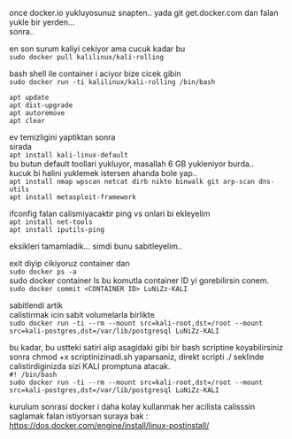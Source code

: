 once docker.io yukluyosunuz snapten.. yada git get.docker.com dan falan yukle bir yerden...  
sonra..  

en son surum kaliyi cekiyor ama cucuk kadar bu  
`sudo docker pull kalilinux/kali-rolling `

bash shell ile container i aciyor bize cicek gibin  
`sudo docker run -ti kalilinux/kali-rolling /bin/bash `

`apt update`  
`apt dist-upgrade`   
`apt autoremove`    
`apt clear`   
   
ev temizligini yaptiktan sonra  
sirada   
`apt install kali-linux-default `  
bu butun default toollari yukluyor, masallah 6 GB yukleniyor burda..  
kucuk bi halini yuklemek istersen ahanda bole yap..    
`apt install nmap wpscan netcat dirb nikto binwalk git arp-scan dns-utils`      
`apt install metasploit-framework`      
  
ifconfig falan calismiyacaktir ping vs onlari bi ekleyelim  
`apt install net-tools`     
`apt install iputils-ping`    

eksikleri tamamladik... simdi bunu sabitleyelim..  
  
  
exit diyip cikiyoruz container dan  
`sudo docker ps -a`    
sudo docker container ls bu komutla container ID yi gorebilirsin conem.  
`sudo docker commit <CONTAINER ID> LuNiZz-KALI`    

sabitlendi artik  
calistirmak icin sabit volumelarla birlikte   
`sudo docker run -ti --rm --mount src=kali-root,dst=/root --mount src=kali-postgres,dst=/var/lib/postgresql LuNiZz-KALI`    

bu kadar, bu ustteki satiri alip asagidaki gibi bir bash scriptine koyabilirsiniz    
sonra chmod +x scriptinizinadi.sh yaparsaniz, direkt scripti ./ seklinde calistirdiginizda sizi KALI promptuna atacak.  
`#! /bin/bash`    
`sudo docker run -ti --rm --mount src=kali-root,dst=/root --mount src=kali-postgres,dst=/var/lib/postgresql LuNiZz-KALI`   


kurulum sonrasi docker i daha kolay kullanmak her acilista calisssin saglamak falan istiyorsan suraya bak : https://dos.docker.com/engine/install/linux-postinstall/  
